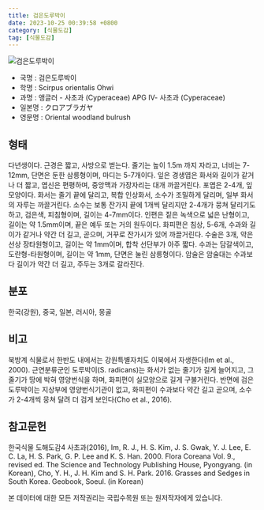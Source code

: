 ```yaml
---
title: 검은도루박이
date: 2023-10-25 00:39:58 +0800
category: [식물도감]
tag: [식물도감]
---
```




![검은도루박이](/fileUpload/plants/basic/Cyperaceae/Scirpus/5497/5497_20160727111847123files_th2.jpg)
- 국명 : 검은도루박이
- 학명 : Scirpus orientalis Ohwi
- 과명 : 앵글러 - 사초과 (Cyperaceae) APG Ⅳ- 사초과 (Cyperaceae)
- 일본명 : クロアブラガヤ
- 영문명 : Oriental woodland bulrush


## 형태
다년생이다. 근경은 짧고, 사방으로 벋는다. 줄기는 높이 1.5m 까지 자라고, 너비는 7-12mm, 단면은 둔한 삼릉형이며, 마디는 5-7개이다. 잎은 경생엽은 화서와 길이가 같거나 더 짧고, 엽신은 편평하며, 중앙맥과 가장자리는 대개 까끌거린다. 포엽은 2-4개, 잎모양이다. 화서는 줄기 끝에 달리고, 복합 인상화서, 소수가 조밀하게 달리며, 일부 화서의 자루는 까끌거린다. 소수는 보통 잔가지 끝에 1개씩 달리지만 2-4개가 뭉쳐 달리기도 하고, 검은색, 피침형이며, 길이는 4-7mm이다. 인편은 짙은 녹색으로 넓은 난형이고, 길이는 약 1.5mm이며, 끝은 예두 또는 거의 원두이다. 화피편은 침상, 5-6개, 수과와 길이가 같거나 약간 더 길고, 곧으며, 거꾸로 잔가시가 있어 까끌거린다. 수술은 3개, 약은 선상 장타원형이고, 길이는 약 1mm이며, 합착 선단부가 아주 짧다. 수과는 담갈색이고, 도란형-타원형이며, 길이는 약 1mm, 단면은 눌린 삼릉형이다. 암술은 암술대는 수과보다 길이가 약간 더 길고, 주두는 3개로 갈라진다.
## 분포
한국(강원), 중국, 일본, 러시아, 몽골
## 비고
북방계 식물로서 한반도 내에서는 강원특별자치도 이북에서 자생한다(Im et al., 2000). 근연분류군인 도루박이(S. radicans)는 화서가 없는 줄기가 길게 늘어지고, 그 줄기가 땅에 박혀 영양번식을 하며, 화피편이 실모양으로 길게 구불거린다. 반면에 검은도루박이는 지상부에 영양번식기관이 없고, 화피편이 수과보다 약간 길고 곧으며, 소수가 2-4개씩 뭉쳐 달려 더 검게 보인다(Cho et al., 2016).
## 참고문헌
한국식물 도해도감4 사초과(2016), Im, R. J., H. S. Kim, J. S. Gwak, Y. J. Lee, E. C. La, H. S. Park, G. P. Lee and K. S. Han. 2000. Flora Coreana Vol. 9., revised ed. The Science and Technology Publishing House, Pyongyang. (in Korean), Cho, Y. H., J. H. Kim and S. H. Park. 2016. Grasses and Sedges in South Korea. Geobook, Soeul. (in Korean)






본 데이터에 대한 모든 저작권리는 국립수목원 또는 원저작자에게 있습니다.
